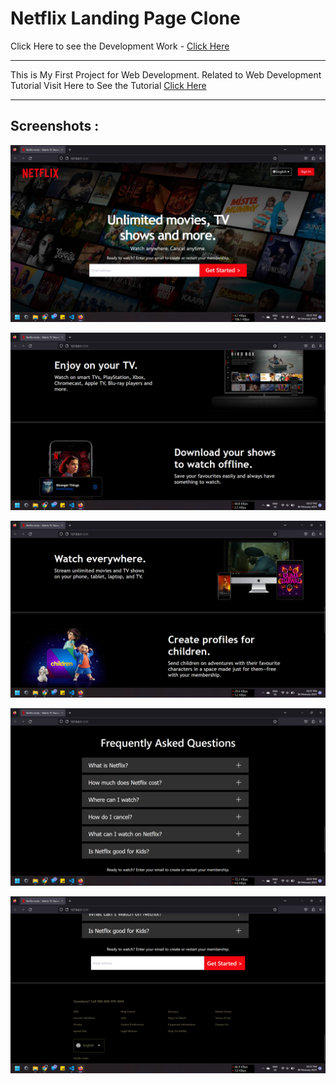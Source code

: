 # Netflix Landing Page Clone

Click Here to see the Development Work - [Click Here](https://prathameshdhande22.github.io/Neflix-Clone/)

---

This is My First Project for Web Development. Related to Web Development Tutorial Visit Here to See the Tutorial [Click Here](https://prathameshdhande22.github.io/Web-Development-Tutorial/)

---
## Screenshots :

<img src="README Images/img1.png" alt="First Page"><br>

<img src="README Images/img2.png" alt="First Page"><br>

<img src="README Images/img3.png" alt="First Page"><br>

<img src="README Images/img4.png" alt="First Page"><br>

<img src="README Images/img5.png" alt="First Page">